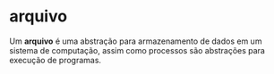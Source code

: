 # arquivo

Um **arquivo** é uma abstração para armazenamento de dados em um sistema de computação, assim como processos são abstrações para execução de programas.
